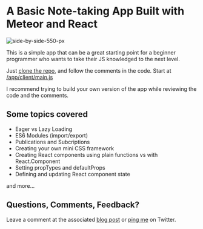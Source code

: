 # A Basic Note-taking App Built with Meteor and React

![side-by-side-550-px](https://cloud.githubusercontent.com/assets/819213/15934553/013d3d50-2e32-11e6-86ec-5cc5309468ee.jpg)

This is a simple app that can be a great starting point for a beginner programmer who wants to take their JS knowledged to the next level.

Just [clone the repo](https://help.github.com/articles/cloning-a-repository/), and follow the comments in the code. Start at [/app/client/main.js](https://github.com/CodeChron/meteor-react-tutorial-notes-app/blob/master/app/client/main.js)

I recommend trying to build your own version of the app while reviewing the code and the comments.

## Some topics covered
- Eager vs Lazy Loading
- ES6 Modules (import/export)
- Publications and Subcriptions
- Creating your own mini CSS framework
- Creating React components using plain functions vs with React.Component
- Setting propTypes and defaultProps
- Defining and updating React component state

and more...


## Questions, Comments, Feedback?
Leave a comment at the associated [blog post](http://coderchronicles.org/2016/06/10/build-a-simple-note-taking-app-with-meteor-and-react/) or [ping me](https://twitter.com/codechron) on Twitter.
